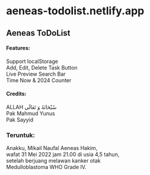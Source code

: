 # aeneas-todolist.netlify.app
## Aeneas ToDoList
#### Features:
Support localStorage<br>
Add, Edit, Delete Task Button<br>
Live Preview Search Bar<br>
Time Now & 2024 Counter<br>

#### Credits:
ALLAH سُبْحَانَهُ وَ تَعَالَى<br>
Pak Mahmud Yunus<br>
Pak Sayyid<br>

### Teruntuk:
Anakku, Mikail Naufal Aeneas Hakim, <br>
wafat 31 Mei 2022 jam 21.00 di usia 4,5 tahun, <br>
setelah berjuang melawan kanker otak<br>
Medulloblastoma WHO Grade IV.